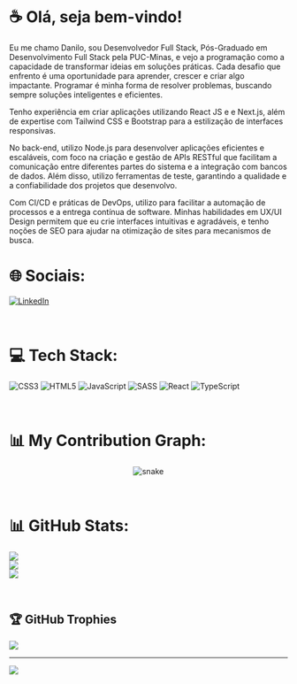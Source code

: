 # ☕ Olá, seja bem-vindo! 

Eu me chamo Danilo, sou Desenvolvedor Full Stack, Pós-Graduado em Desenvolvimento Full Stack pela PUC-Minas, e vejo a programação como a capacidade de transformar ideias em soluções práticas. Cada desafio que enfrento é uma oportunidade para aprender, crescer e criar algo impactante. Programar é minha forma de resolver problemas, buscando sempre soluções inteligentes e eficientes.

Tenho experiência em criar aplicações utilizando React JS e e Next.js, além de expertise com Tailwind CSS e Bootstrap para a estilização de interfaces responsivas.

No back-end, utilizo Node.js para desenvolver aplicações eficientes e escaláveis, com foco na criação e gestão de APIs RESTful que facilitam a comunicação entre diferentes partes do sistema e a integração com bancos de dados. Além disso, utilizo ferramentas de teste, garantindo a qualidade e a confiabilidade dos projetos que desenvolvo.

Com CI/CD e práticas de DevOps, utilizo para facilitar a automação de processos e a entrega contínua de software. Minhas habilidades em UX/UI Design permitem que eu crie interfaces intuitivas e agradáveis, e tenho noções de SEO para ajudar na otimização de sites para mecanismos de busca.


# 🌐 Sociais:
[![LinkedIn](https://img.shields.io/badge/linkedin-%230077B5.svg?&style=for-the-badge&logo=linkedin&logoColor=white)](https://linkedin.com/in/daniloaugusto9101) 

<br>


# 💻 Tech Stack:
![CSS3](https://img.shields.io/badge/css3-%231572B6.svg?style=for-the-badge&logo=css3&logoColor=white) ![HTML5](https://img.shields.io/badge/html5-%23E34F26.svg?style=for-the-badge&logo=html5&logoColor=white) ![JavaScript](https://img.shields.io/badge/javascript-%23323330.svg?style=for-the-badge&logo=javascript&logoColor=%23F7DF1E) ![SASS](https://img.shields.io/badge/SASS-hotpink.svg?style=for-the-badge&logo=SASS&logoColor=white) ![React](https://img.shields.io/badge/react-%2320232a.svg?style=for-the-badge&logo=react&logoColor=%2361DAFB) ![TypeScript](https://img.shields.io/badge/typescript-%23007ACC.svg?style=for-the-badge&logo=typescript&logoColor=white)

<br>


# 📊 My Contribution Graph:
<p align="center">
  <img src="https://github.com/ritik307/ritik307/raw/output/github-contribution-grid-snake.svg" alt="snake"></center>
</p>
<br>

# 📊 GitHub Stats:
![](https://github-readme-stats.vercel.app/api?username=daniloaugusto9101&theme=tokyonight&hide_border=false&include_all_commits=false&count_private=false)<br/>
![](https://github-readme-streak-stats.herokuapp.com/?user=daniloaugusto9101&theme=tokyonight&hide_border=false)<br/>
![](https://github-readme-stats.vercel.app/api/top-langs/?username=daniloaugusto9101&theme=tokyonight&hide_border=false&include_all_commits=false&count_private=false&layout=compact)

<br>


## 🏆 GitHub Trophies
![](https://github-profile-trophy.vercel.app/?username=daniloaugusto9101&theme=tokyonight&no-frame=true&no-bg=false&margin-w=4)

---
[![](https://visitcount.itsvg.in/api?id=daniloaugusto9101&icon=9&color=1)](https://visitcount.itsvg.in)

<!-- Proudly created with GPRM ( https://gprm.itsvg.in ) -->
